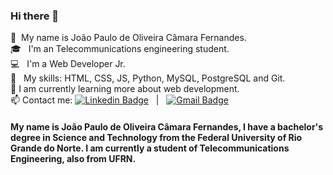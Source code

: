 ### Hi there 👋



:wave:  &nbsp;My name is João Paulo de Oliveira Câmara Fernandes. <br>
:mortar_board:  &nbsp; I'm an Telecommunications engineering student. <br>
:computer:  &nbsp; I'm a Web Developer Jr. <br>
:dart: &nbsp; My skills: HTML, CSS, JS, Python, MySQL, PostgreSQL and Git. <br>
🌱 I am currently learning more about web development. <br>
📫 Contact me: [![Linkedin Badge](https://img.shields.io/badge/-João_Paulo_Fernandes-blue?style=flat-square&logo=Linkedin&logoColor=white&link=https://www.linkedin.com/in/tgmarinho/)](https://www.linkedin.com/in/joaopaulo-fernandes) &nbsp; | &nbsp;
[![Gmail Badge](https://img.shields.io/badge/-jpocf19@gmail.com-c14438?style=flat-square&logo=Gmail&logoColor=white&link=mailto:jpocf19@gmail.com.com)](mailto:jpocf19@gmail.com)
<br>

#### My name is João Paulo de Oliveira Câmara Fernandes, I have a bachelor's degree in Science and Technology from the Federal University of Rio Grande do Norte. I am currently a student of Telecommunications Engineering, also from UFRN.
